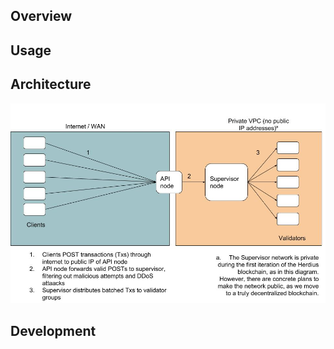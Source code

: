 ## Overview

## Usage

## Architecture

![Herdius API architecture](https://github.com/herdius/herdius-blockchain-api/blob/master/docs/api-arch-diagram.jpg "arch diagram")

## Development
